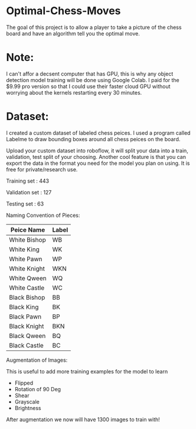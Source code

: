 # Optimal-Chess-Moves
The goal of this project is to allow a player to take a picture of the chess board and have an algorithm tell you the optimal move.


# Note:

I can't affor a decsent computer that has GPU, this is why any object detection model training will be done using Google Colab. I paid for the $9.99 pro version so that I could use their faster cloud GPU without worrying about the kernels restarting every 30 minutes. 

# Dataset:

I created a custom dataset of labeled chess peices. I used a program called Labelme to draw bounding boxes around all chess peices on the board. 

Upload your custom dataset into roboflow, it will split your data into a train, validation, test split of your choosing. Another cool feature is that you can export the data in the format you need for the model you plan on using. It is free for private/research use. 

Training set   : 443

Validation set : 127

Testing set    : 63

Naming Convention of Pieces: 

| Peice Name     | Label |
| ---      | ---       |
| White Bishop | WB         |
| White King     | WK        |
| White Pawn | WP         |
| White Knight     | WKN       |
| White Qween | WQ         |
| White Castle     | WC        |
| Black Bishop | BB         |
| Black King     | BK       |
| Black Pawn  | BP         |
| Black Knight     | BKN        |
| Black Qween     | BQ        |
| Black Castle     | BC|        |

Augmentation of Images:

This is useful to add more training examples for the model to learn

- Flipped
- Rotation of 90 Deg
- Shear
- Grayscale
- Brightness


After augmentation we now will have 1300 images to train with!



